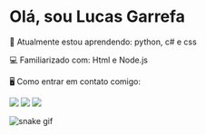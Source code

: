 #  Olá, sou Lucas Garrefa

📖 Atualmente estou aprendendo: python, c# e css

💻 Familiarizado com: Html e Node.js


🖥 Como entrar em contato comigo: 
                           
<div>
<a href="https://www.instagram.com/lucas_garrefa?igsh=MThxbTd4M2l5M3J1bg%3D%3D&utm_source=qr" target="_blank"><img loading="lazy" src="https://img.shields.io/badge/-Instagram-%23E4405F?style=for-the-badge&logo=instagram&logoColor=white" target="_blank"></a>
<a href ="https://mail.google.com/mail/u/1/#inbox"><img loading="lazy" src="https://img.shields.io/badge/Gmail-D14836?style=for-the-badge&logo=gmail&logoColor=white" target="_blank"></a>
<a href="https://www.linkedin.com/in/lucas-garrefa-163112256/" target="_blank"><img loading="lazy" src="https://img.shields.io/badge/-LinkedIn-%230077B5?style=for-the-badge&logo=linkedin&logoColor=white" target="_blank"></a>   
</div>

![snake gif](https://github.com/lucasmgarrefa/lucasmggarrefa/blob/output/github-contribution-grid-snake.svg)
